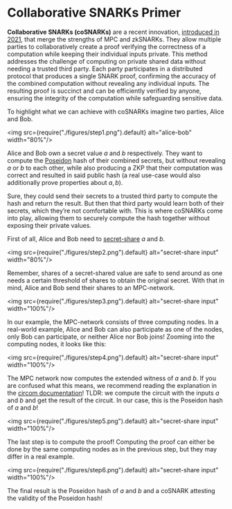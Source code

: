 # Collaborative SNARKs Primer

**Collaborative SNARKs (coSNARKs)** are a recent innovation, [introduced in 2021](https://eprint.iacr.org/2021/1530.pdf), that merge the strengths of MPC and zkSNARKs. They allow multiple parties to collaboratively create a proof verifying the correctness of a computation while keeping their individual inputs private. This method addresses the challenge of computing on private shared data without needing a trusted third party. Each party participates in a distributed protocol that produces a single SNARK proof, confirming the accuracy of the combined computation without revealing any individual inputs. The resulting proof is succinct and can be efficiently verified by anyone, ensuring the integrity of the computation while safeguarding sensitive data.

To highlight what we can achieve with coSNARKs imagine two parties, Alice and Bob.

<img src={require("./figures/step1.png").default} alt="alice-bob" width="80%"/>

Alice and Bob own a secret value $a$ and $b$ respectively. They want to compute the [Poseidon](https://eprint.iacr.org/2019/458.pdf) hash of their combined secrets, but without revealing $a$ or $b$ to each other, while also producing a ZKP that their computation was correct and resulted in said public hash (a real use-case would also additionally prove properties about $a,b$).

Sure, they could send their secrets to a trusted third party to compute the hash and return the result. But then that third party would learn both of their secrets, which they’re not comfortable with. This is where coSNARKs come into play, allowing them to securely compute the hash together without exposing their private values.

First of all, Alice and Bob need to [secret-share](https://en.wikipedia.org/wiki/Secret_sharing) $a$ and $b$.

<img src={require("./figures/step2.png").default} alt="secret-share input" width="80%"/>

Remember, shares of a secret-shared value are safe to send around as one needs a certain threshold of shares to obtain the original secret. With that in mind, Alice and Bob send their shares to an MPC-network.

<img src={require("./figures/step3.png").default} alt="secret-share input" width="100%"/>

In our example, the MPC-network consists of three computing nodes. In a real-world example, Alice and Bob can also participate as one of the nodes, only Bob can participate, or neither Alice nor Bob joins! Zooming into the computing nodes, it looks like this:

<img src={require("./figures/step4.png").default} alt="secret-share input" width="100%"/>

The MPC network now computes the extended witness of $a$ and $b$. If you are confused what this means, we recommend reading the explanation in the [circom documentation](https://docs.circom.io/getting-started/computing-the-witness/)! TLDR: we compute the circuit with the inputs $a$ and $b$ and get the result of the circuit. In our case, this is the Poseidon hash of $a$ and $b$!

<img src={require("./figures/step5.png").default} alt="secret-share input" width="100%"/>

The last step is to compute the proof! Computing the proof can either be done by the same computing nodes as in the previous step, but they may differ in a real example.

<img src={require("./figures/step6.png").default} alt="secret-share input" width="100%"/>

The final result is the Poseidon hash of $a$ and $b$ and a coSNARK attesting the validity of the Poseidon hash!

